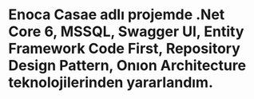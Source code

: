# Enoca Casae adlı projemde .Net Core 6, MSSQL, Swagger UI, Entity Framework Code First, Repository Design Pattern, Onıon Architecture teknolojilerinden yararlandım.
